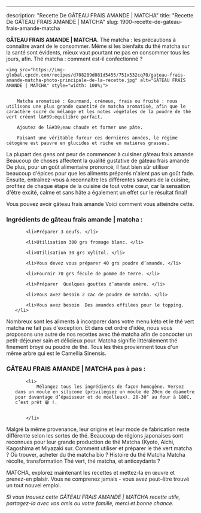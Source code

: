 ---
description: "Recette De GÂTEAU FRAIS AMANDE | MATCHA"
title: "Recette De GÂTEAU FRAIS AMANDE | MATCHA"
slug: 1900-recette-de-gateau-frais-amande-matcha

<p>
	<strong>GÂTEAU FRAIS AMANDE | MATCHA</strong>. 
	Thé matcha : les précautions à connaître avant de le consommer. Même si les bienfaits du thé matcha sur la santé sont évidents, mieux vaut pourtant ne pas en consommer tous les jours, afin. Thé matcha : comment est-il confectionné ?
</p>
<p>
	
	<img src="https://img-global.cpcdn.com/recipes/d708289d081d5455/751x532cq70/gateau-frais-amande-matcha-photo-principale-de-la-recette.jpg" alt="GÂTEAU FRAIS AMANDE | MATCHA" style="width: 100%;">
	
	
		Matcha aromatisé : Gourmand, crémeux, frais ou fruité : nous utilisons une plus grande quantité de matcha aromatisé, afin que le caractère sucré du mélange et les notes végétales de la poudre de thé vert créent l&#39;équilibre parfait.
	
		Ajoutez de l&#39;eau chaude et former une pâte.
	
		Faisant une véritable fureur ces dernières années, le régime cétogène est pauvre en glucides et riche en matières grasses.
	
</p>

La plupart des gens ont peur de commencer à cuisiner gâteau frais amande  Beaucoup de choses affectent la qualité gustative de gâteau frais amande  De plus, pour un goût alimentaire prononcé, il faut bien sûr utiliser beaucoup d'épices pour que les aliments préparés n'aient pas un goût fade. Ensuite, entraînez-vous à reconnaître les différentes saveurs de la cuisine, profitez de chaque étape de la cuisine de tout votre cœur, car la sensation d'être excité, calme et sans hâte a également un effet sur le résultat final!

<!--inarticleads1-->

Vous pouvez avoir gâteau frais amande  Voici comment vous atteindre cette.

<h3>Ingrédients de gâteau frais amande | matcha :</h3>

<ol>
	
		<li>Préparer 3 oeufs. </li>
	
		<li>Utilisation 300 grs fromage blanc. </li>
	
		<li>Utilisation 30 grs xylitol. </li>
	
		<li>Vous devez vous préparer 40 grs poudre d’amande. </li>
	
		<li>Fournir 70 grs fécule de pomme de terre. </li>
	
		<li>Préparer  Quelques gouttes d’amande amère. </li>
	
		<li>Vous avez besoin 2 cac de poudre de matcha. </li>
	
		<li>Vous avez besoin  Des amandes effilées pour le topping. </li>
	
</ol>

Nombreux sont les aliments à incorporer dans votre menu kéto et le thé vert matcha ne fait pas d&#39;exception. Et dans cet ordre d&#39;idée, nous vous proposons une autre de nos recettes avec thé matcha afin de concocter un petit-déjeuner sain et délicieux pour. Matcha signifie littéralement thé finement broyé ou poudre de thé. Tous les thés proviennent tous d&#39;un même arbre qui est le Camellia Sinensis. 

<!--inarticleads2-->

<h3>GÂTEAU FRAIS AMANDE | MATCHA pas à pas :</h3>

<ol>
	
		<li>
			Mélangez tous les ingrédients de façon homogène. Versez dans un moule en silicone (privilégiez un moule de 20cm de diametre pour davantage d’épaisseur et de moelleux). 20-30’ au four à 180C, c’est prêt 😁 !.
			
			
		</li>
	
</ol>

Malgré la même provenance, leur origine et leur mode de fabrication reste différente selon les sortes de thé. Beaucoup de régions japonaises sont reconnues pour leur grande production de thé Matcha (Kyoto, Aichi, Kagoshima et Miyazaki sur. Comment utiliser et préparer le thé vert matcha ? Où trouver, acheter du thé matcha bio ? Histoire du thé Matcha Matcha récolte, transformation Thé vert, thé matcha, et antioxydants ? 

<!--inarticleads1-->

<p>
 MATCHA, explorez maintenant les recettes et mettez-la en œuvre et prenez-en plaisir. Vous ne comprenez jamais - vous avez peut-être trouvé un tout nouvel emploi.
</p>

<p>
<i>Si vous trouvez cette GÂTEAU FRAIS AMANDE | MATCHA recette utile, partagez-la avec vos amis ou votre famille, merci et bonne chance.</i>
</p>
